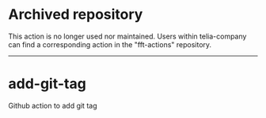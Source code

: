# Archived repository

This action is no longer used nor maintained. Users within telia-company can find a corresponding action in the "fft-actions" repository.

----

# add-git-tag
Github action to add git tag
